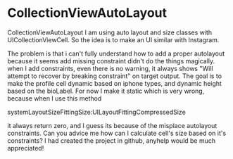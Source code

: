 # CollectionViewAutoLayout
CollectionViewAutoLayout
I am using auto layout and size classes with UICollectionViewCell. So the idea is to make an UI similar with Instagram.

The problem is that i can't fully understand how to add a proper autolayout because it seems add missing constraint didn't do the things magically.
when I add constraints, even there is no warning, it always shows "Will attempt to recover by breaking constraint" on target output. The goal is to make the profile cell dynamic based on iphone types, and dynamic height based on the bioLabel. For now I make it static which is very wrong, because when I use this method

systemLayoutSizeFittingSize:UILayoutFittingCompressedSize

it always return zero, and I guess its because of the misplace autolayout constraints. Can you advice me how can I calculate cell's size based on it's constraints? I had created the project in github, anyhelp would be much appreciated!
